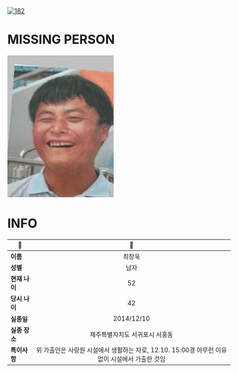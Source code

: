 [![182](https://img.shields.io/badge/%EC%8B%A4%EC%A2%85%EC%8B%A0%EA%B3%A0%EB%8A%94%20%EA%B5%AD%EB%B2%88%EC%97%86%EC%9D%B4-182-blue)](http://safe182.go.kr/index.do)

# MISSING PERSON

<img src="./missing_person.jpg">

# INFO

|🔑|💎|
|--|:--:|
|**이름**|최창욱|
|**성별**|남자|
|**현재 나이**|52|
|**당시 나이**|42|
|**실종일**|2014/12/10|
|**실종 장소**|제주특별자치도 서귀포시 서홍동 |
|**특이사항**|위 가출인은 사랑원 시설에서 생활하는 자로, 12.10. 15:00경 아무런 이유없이 시설에서 가출한 것임|
